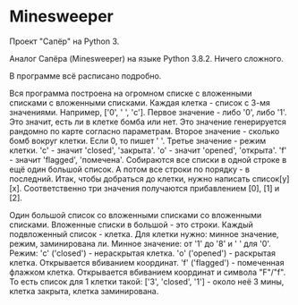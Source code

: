 # Minesweeper
Проект "Сапёр" на Python 3.

Аналог Сапёра (Minesweeper) на языке Python 3.8.2.
Ничего сложного.

В программе всё расписано подробно.

Вся программа построена на огромном списке с вложенными списками с вложенными списками. Каждая клетка - список с 3-мя значениями.
Например, ['0', ' ', 'c'].
Первое значение - либо '0', либо '1'. Это значит, есть ли в клетке бомба или нет.
Это значение генерируется рандомно по карте согласно параметрам.
Второе значение - сколько бомб вокруг клетки. Если 0, то пишет ' '.
Третье значение - режим клетки. 'c' - значит 'closed', 'закрыта'.
'o' - значит 'opened', 'открыта'. 'f' - значит 'flagged', 'помечена'.
Собираются все списки в одной строке в ещё один большой список. А потом все
строки по порядку - в последний. Итак, чтобы добраться до клетки, нужно написать
список[y][x]. Соответственно три значения получаются прибавлением [0], [1] и [2].

Один большой список со вложенными списками со вложенными списками.
Вложенные списки в большой - это строки. Каждый подвложенный список - клетка.
Для клетки нужно: минное значение, режим, заминирована ли.
Минное значение: от '1' до '8' и ' ' для '0'.
Режим:
  'c' ('closed') - нераскрытая клетка. 
  'o' ('opened') - раскрытая клетка. Открывается вбиванием координат.
  'f' ('flagged') - помеченная флажком клетка. Открывается вбиванием координат и символа "F"/"f".
То есть список для 1 клетки такой: ['3', 'closed', '1'] - около неё 3 мины, клетка закрыта, клетка заминирована.
